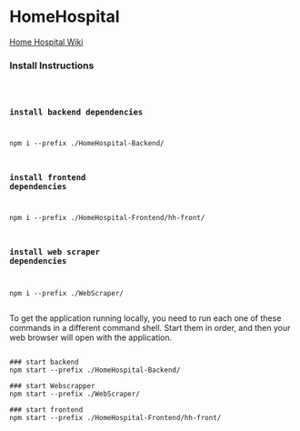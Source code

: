 <h1> HomeHospital</h1>


[Home Hospital Wiki](../../wiki)

<h3>Install Instructions </h3>
<pre><code>

### install backend dependencies
npm i --prefix ./HomeHospital-Backend/

### install frontend dependencies
npm i --prefix ./HomeHospital-Frontend/hh-front/

### install web scraper dependencies
npm i --prefix ./WebScraper/
</code></pre>

To get the application running locally, you need to run each one of these commands in a different command shell. Start them in order, and then your web browser will open with the application. 
<pre><code>
### start backend
npm start --prefix ./HomeHospital-Backend/

### start Webscrapper
npm start --prefix ./WebScraper/

### start frontend
npm start --prefix ./HomeHospital-Frontend/hh-front/
</code></pre>
